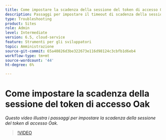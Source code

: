 ```yaml
---
title: Come impostare la scadenza della sessione del token di accesso Oak
description: Passaggi per impostare il timeout di scadenza della sessione del token di origine oak
type: Troubleshooting
product: Sites
role: Admin
level: Intermediate
version: 6.5, cloud-service
feature: Strumenti per gli sviluppatori
topic: Amministrazione
source-git-commit: 65a40826d3be322673e116d98124c3cbfb1d6eb4
workflow-type: tm+mt
source-wordcount: '44'
ht-degree: 6%

---
```


# Come impostare la scadenza della sessione del token di accesso Oak

*Questo video illustra i passaggi per impostare la scadenza della sessione del token di accesso Oak.*

>[!VIDEO](https://video.tv.adobe.com/v/335468?quality=9&learn=on)
